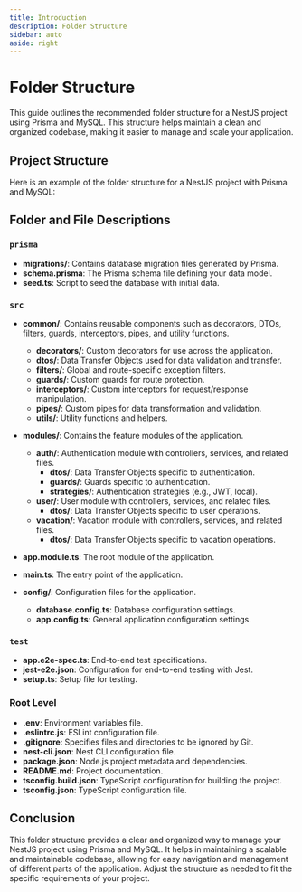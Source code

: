 ```yaml
---
title: Introduction
description: Folder Structure
sidebar: auto
aside: right
---
```


# Folder Structure

This guide outlines the recommended folder structure for a NestJS project using Prisma and MySQL. This structure helps maintain a clean and organized codebase, making it easier to manage and scale your application.

## Project Structure

Here is an example of the folder structure for a NestJS project with Prisma and MySQL:


## Folder and File Descriptions

### `prisma`

- **migrations/**: Contains database migration files generated by Prisma.
- **schema.prisma**: The Prisma schema file defining your data model.
- **seed.ts**: Script to seed the database with initial data.

### `src`

- **common/**: Contains reusable components such as decorators, DTOs, filters, guards, interceptors, pipes, and utility functions.
  - **decorators/**: Custom decorators for use across the application.
  - **dtos/**: Data Transfer Objects used for data validation and transfer.
  - **filters/**: Global and route-specific exception filters.
  - **guards/**: Custom guards for route protection.
  - **interceptors/**: Custom interceptors for request/response manipulation.
  - **pipes/**: Custom pipes for data transformation and validation.
  - **utils/**: Utility functions and helpers.

- **modules/**: Contains the feature modules of the application.
  - **auth/**: Authentication module with controllers, services, and related files.
    - **dtos/**: Data Transfer Objects specific to authentication.
    - **guards/**: Guards specific to authentication.
    - **strategies/**: Authentication strategies (e.g., JWT, local).
  - **user/**: User module with controllers, services, and related files.
    - **dtos/**: Data Transfer Objects specific to user operations.
  - **vacation/**: Vacation module with controllers, services, and related files.
    - **dtos/**: Data Transfer Objects specific to vacation operations.

- **app.module.ts**: The root module of the application.
- **main.ts**: The entry point of the application.
- **config/**: Configuration files for the application.
  - **database.config.ts**: Database configuration settings.
  - **app.config.ts**: General application configuration settings.

### `test`

- **app.e2e-spec.ts**: End-to-end test specifications.
- **jest-e2e.json**: Configuration for end-to-end testing with Jest.
- **setup.ts**: Setup file for testing.

### Root Level

- **.env**: Environment variables file.
- **.eslintrc.js**: ESLint configuration file.
- **.gitignore**: Specifies files and directories to be ignored by Git.
- **nest-cli.json**: Nest CLI configuration file.
- **package.json**: Node.js project metadata and dependencies.
- **README.md**: Project documentation.
- **tsconfig.build.json**: TypeScript configuration for building the project.
- **tsconfig.json**: TypeScript configuration file.

## Conclusion

This folder structure provides a clear and organized way to manage your NestJS project using Prisma and MySQL. It helps in maintaining a scalable and maintainable codebase, allowing for easy navigation and management of different parts of the application. Adjust the structure as needed to fit the specific requirements of your project.
